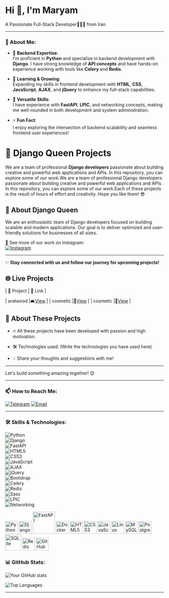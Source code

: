 <h1>Hi 👋, I'm Maryam</h1>
  <p>A Passionate Full-Stack Developer👩🏻‍💻 from Iran</p>

---

### 🌟 About Me:  
- 🔧 **Backend Expertise**:  
  I'm proficient in **Python** and specialize in backend development with **Django**. I have strong knowledge of **API concepts** and have hands-on experience working with tools like **Celery** and **Redis**.  

- 🌱 **Learning & Growing**:  
  Expanding my skills in frontend development with **HTML**, **CSS**, **JavaScript**, **AJAX**, and **jQuery** to enhance my full-stack capabilities.  

- 🚀 **Versatile Skills**:  
  I have experience with **FastAPI**, **LPIC**, and networking concepts, making me well-rounded in both development and system administration.  

- ⚡️ **Fun Fact**:  
  I enjoy exploring the intersection of backend scalability and seamless frontend user experiences!  


# 🚀 Django Queen Projects  

We are a team of professional **Django developers** passionate about building creative and powerful web applications and APIs. In this repository, you can explore some of our work.We are a team of professional Django developers passionate about building creative and powerful web applications and APIs. In this repository, you can explore some of our work.Each of these projects is the result of hours of effort and creativity. Hope you like them! 😎  

## 👑 About **Django Queen**  

We are an enthusiastic team of Django developers focused on building scalable and modern applications. Our goal is to deliver optimized and user-friendly solutions for businesses of all sizes.  

📌 See more of our work on Instagram:  
[![Instagram](https://img.shields.io/badge/Follow%20Us-Instagram-E4405F?style=for-the-badge&logo=instagram&logoColor=white)](https://instagram.com/Djangositee) 

---

✨ **Stay connected with us and follow our journey for upcoming projects!**

## 🌐 Live Projects


| 📌 Project | 🔗 Link |



| aratwood |🛋[View](https://aratwood.ir/) |
| cosmetic |💄[View](https://cosmeticqueen.ir/) |
| cosmetic |🛒[View](https://iranmaarket.ir/) |



## 📢 About These Projects


- 🔥 All these projects have been developed with passion and high motivation.

- 🛠 Technologies used: (Write the technologies you have used here)

- 💡 Share your thoughts and suggestions with me!


---

Let's build something amazing together! 😊 


---

### 📫 How to Reach Me:  
[![Telegram](https://img.shields.io/badge/-Telegram-blue)](https://t.me/Maryam_080)
[![Email](https://img.shields.io/badge/-Email-red)](mailto:maryamkalantaria72@gmail.com)


---

### 🛠 Skills & Technologies:  

![Python](https://img.shields.io/badge/-Python-blue)  
![Django](https://img.shields.io/badge/-Django-darkgreen)  
![FastAPI](https://img.shields.io/badge/-FastAPI-teal)  
![HTML5](https://img.shields.io/badge/-HTML5-orange)  
![CSS3](https://img.shields.io/badge/-CSS3-blue)  
![JavaScript](https://img.shields.io/badge/-JavaScript-yellow)  
![AJAX](https://img.shields.io/badge/-AJAX-lightgrey)  
![jQuery](https://img.shields.io/badge/-jQuery-blue)  
![Bootstrap](https://img.shields.io/badge/-Bootstrap-purple)  
![Celery](https://img.shields.io/badge/-Celery-green)  
![Redis](https://img.shields.io/badge/-Redis-red)  
![Sass](https://img.shields.io/badge/-Sass-pink)  
![LPIC](https://img.shields.io/badge/-LPIC-black)  
![Networking](https://img.shields.io/badge/-Networking-blueviolet)

<p align="left">
  <img src="https://cdn.jsdelivr.net/gh/devicons/devicon/icons/python/python-original.svg" alt="Python" width="40" height="40" style="transition: transform 0.3s ease-in-out;"/>
  <img src="https://cdn.jsdelivr.net/gh/devicons/devicon/icons/django/django-plain.svg" alt="Django" width="40" height="40" style="transition: transform 0.3s ease-in-out;"/>
  <img src="https://cdn.jsdelivr.net/gh/devicons/devicon@latest/icons/fastapi/fastapi-original-wordmark.svg" alt="FastAPI" width="70" height="70" style="transition: transform 0.3s ease-in-out;"/>
  <img src="https://cdn.jsdelivr.net/gh/devicons/devicon/icons/docker/docker-original.svg" alt="Docker" width="40" height="40" style="transition: transform 0.3s ease-in-out;"/>
  <img src="https://cdn.jsdelivr.net/gh/devicons/devicon/icons/html5/html5-original.svg" alt="HTML5" width="40" height="40" style="transition: transform 0.3s ease-in-out;"/>
  <img src="https://cdn.jsdelivr.net/gh/devicons/devicon/icons/css3/css3-original.svg" alt="CSS3" width="40" height="40" style="transition: transform 0.3s ease-in-out;"/>
  <img src="https://cdn.jsdelivr.net/gh/devicons/devicon/icons/javascript/javascript-original.svg" alt="JavaScript" width="40" height="40" style="transition: transform 0.3s ease-in-out;"/>
  <img src="https://cdn.jsdelivr.net/gh/devicons/devicon/icons/linux/linux-original.svg" alt="Linux" width="40" height="40" style="transition: transform 0.3s ease-in-out;"/>
  <img src="https://cdn.jsdelivr.net/gh/devicons/devicon/icons/mysql/mysql-original.svg" alt="MySQL" width="40" height="40" style="transition: transform 0.3s ease-in-out;"/>
  <img src="https://cdn.jsdelivr.net/gh/devicons/devicon/icons/postgresql/postgresql-original.svg" alt="PostgreSQL" width="40" height="40" style="transition: transform 0.3s ease-in-out;"/>
  <img src="https://cdn.jsdelivr.net/gh/devicons/devicon@latest/icons/sqlite/sqlite-original-wordmark.svg" alt="SQLite" width="50" height="50" style="transition: transform 0.3s ease-in-out;"/>
  <img src="https://cdn.jsdelivr.net/gh/devicons/devicon/icons/redis/redis-original.svg" alt="Redis" width="40" height="40" style="transition: transform 0.3s ease-in-out;"/>
  <img src="https://cdn.jsdelivr.net/gh/devicons/devicon@latest/icons/github/github-original-wordmark.svg" alt="GitHub" width="40" height="40" style="transition: transform 0.3s ease-in-out;"/>
</p>

### 📊 GitHub Stats:
![Your GitHub stats](https://github-readme-stats.vercel.app/api?username=MaryamKalantarii&show_icons=true&theme=radical)

![Top Languages](https://github-readme-stats.vercel.app/api/top-langs/?username=MaryamKalantarii&layout=compact&theme=radical)

---

